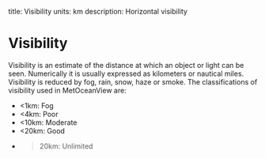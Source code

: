 title: Visibility
units: km
description: Horizontal visibility

# Visibility
Visibility is an estimate of the distance at which an object or light can be seen. Numerically it is usually expressed as kilometers or nautical miles.
Visibility is reduced by fog, rain, snow, haze or smoke. The classifications of visibility used in MetOceanView are:
- <1km:  Fog
- <4km:  Poor
- <10km: Moderate
- <20km: Good
- >20km: Unlimited
